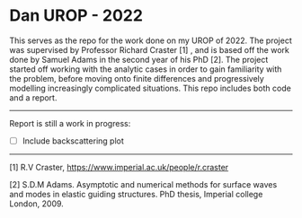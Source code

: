 # Dan UROP - 2022 #

This serves as the repo for the work done on my UROP of 2022. The project was supervised by Professor Richard Craster [1] , and is based off the work done by 
Samuel Adams in the second year of his PhD [2].
The project started off working with the analytic cases in order to gain familiarity with the problem, 
before moving onto finite differences and progressively modelling increasingly complicated situations. 
This repo includes both code and a report.



-------------------------------------------------------------------------------------------------------

Report is still a work in progress:
- [ ] Include backscattering plot

-------------------------------------------------------------------------------------------------------
[1] R.V Craster, https://www.imperial.ac.uk/people/r.craster

[2] S.D.M Adams. Asymptotic and numerical methods for surface waves and modes in elastic guiding
    structures. PhD thesis, Imperial college London, 2009.
    


